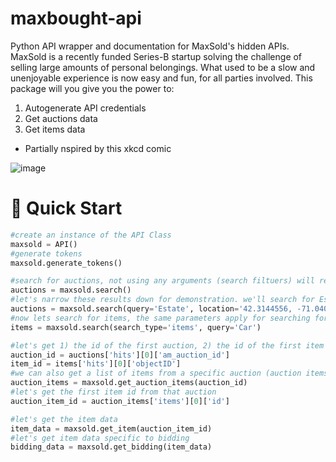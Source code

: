 # maxbought-api
Python API wrapper and documentation for MaxSold's hidden APIs. MaxSold is a recently funded Series-B startup solving the challenge of selling large amounts of personal belongings. What used to be a slow and unenjoyable experience is now easy and fun, for all parties involved.
This package will you give you the power to:
1) Autogenerate API credentials
2) Get auctions data
3) Get items data
- Partially nspired by this xkcd comic

![image](https://user-images.githubusercontent.com/21085160/162097116-0f121895-ef78-47f1-8feb-51a0205ed754.png)

# 🚀 Quick Start
``` python
#create an instance of the API Class
maxsold = API()
#generate tokens
maxsold.generate_tokens()

#search for auctions, not using any arguments (search filtuers) will return the most results
auctions = maxsold.search()
#let's narrow these results down for demonstration. we'll search for Estate, put our longitude/latitude string, and look at the first page (pages use 0 indexing)
auctions = maxsold.search(query='Estate', location='42.3144556, -71.0403236', country=False, page=0)
#now lets search for items, the same parameters apply for searching for a list of auctions, or a list of items. we set search_type to 'items', from the default 'auctions'
items = maxsold.search(search_type='items', query='Car')

#let's get 1) the id of the first auction, 2) the id of the first item from the list of items
auction_id = auctions['hits'][0]['am_auction_id']
item_id = items['hits'][0]['objectID']
#we can also get a list of items from a specific auction (auction items)
auction_items = maxsold.get_auction_items(auction_id)
#let's get the first item id from that auction
auction_item_id = auction_items['items'][0]['id']

#let's get the item data
item_data = maxsold.get_item(auction_item_id)
#let's get item data specific to bidding
bidding_data = maxsold.get_bidding(item_data)
```
